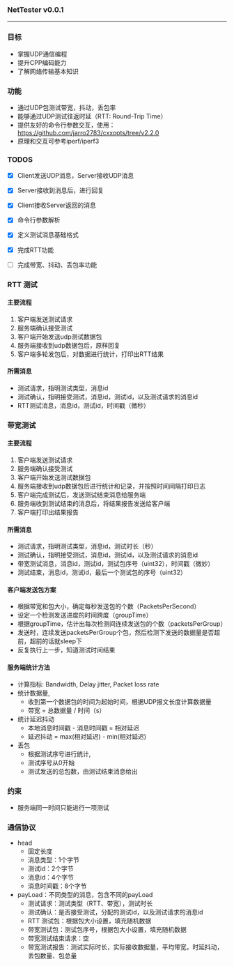 ### NetTester v0.0.1
---


### 目标
- 掌握UDP通信编程
- 提升CPP编码能力
- 了解网络传输基本知识


### 功能
- 通过UDP包测试带宽，抖动，丢包率
- 能够通过UDP测试往返时延（RTT: Round-Trip Time）
- 提供友好的命令行参数交互，使用：https://github.com/jarro2783/cxxopts/tree/v2.2.0
- 原理和交互可参考iperf/iperf3



### TODOS
- [X] Client发送UDP消息，Server接收UDP消息
- [X] Server接收到消息后，进行回复
- [X] Client接收Server返回的消息
- [X] 命令行参数解析
- [X] 定义测试消息基础格式
- [X] 完成RTT功能
- [ ] 完成带宽、抖动、丢包率功能


### RTT 测试

#### 主要流程
1. 客户端发送测试请求
2. 服务端确认接受测试
3. 客户端开始发送udp测试数据包
4. 服务端接收到udp数据包后，原样回复
5. 客户端多轮发包后，对数据进行统计，打印出RTT结果

#### 所需消息
- 测试请求，指明测试类型，消息id
- 测试确认，指明接受测试，消息id，测试id，以及测试请求的消息id
- RTT测试消息，消息id，测试id，时间戳（微秒）




### 带宽测试

#### 主要流程
1. 客户端发送测试请求
2. 服务端确认接受测试
3. 客户端开始发送测试数据包
4. 服务端接收到udp数据包后进行统计和记录，并按照时间间隔打印日志
5. 客户端完成测试后，发送测试结束消息给服务端
6. 服务端收到测试结束的消息后，将结果报告发送给客户端
7. 客户端打印出结果报告

#### 所需消息
- 测试请求，指明测试类型，消息id，测试时长（秒）
- 测试确认，指明接受测试，消息id，测试id，以及测试请求的消息id
- 带宽测试消息，消息id，测试id，测试包序号（uint32），时间戳（微妙）
- 测试结束，消息id，测试id，最后一个测试包的序号（uint32）


#### 客户端发送包方案
- 根据带宽和包大小，确定每秒发送包的个数（PacketsPerSecond）
- 设定一个检测发送进度的时间跨度（groupTime）
- 根据groupTime，估计出每次检测间连续发送包的个数（packetsPerGroup）
- 发送时，连续发送packetsPerGroup个包，然后检测下发送的数据量是否超前，超前的话就sleep下
- 反复执行上一步，知道测试时间结束


#### 服务端统计方法
- 计算指标: Bandwidth, Delay jitter, Packet loss rate 
- 统计数据量,
  - 收到第一个数据包的时间为起始时间，根据UDP报文长度计算数据量
  - 带宽 = 总数据量 / 时间（s）
- 统计延迟抖动
  - 本地消息时间戳 - 消息时间戳 = 相对延迟
  - 延迟抖动 = max(相对延迟) - min(相对延迟)
- 丢包
  - 根据测试序号进行统计,
  - 测试序号从0开始
  - 测试发送的总包数，由测试结束消息给出


### 约束
- 服务端同一时间只能进行一项测试




### 通信协议
- head
  - 固定长度
  - 消息类型：1个字节
  - 测试id：2个字节
  - 消息id：4个字节
  - 消息时间戳：8个字节
- payLoad：不同类型的消息，包含不同的payLoad
  - 测试请求：测试类型（RTT、带宽），测试时长
  - 测试确认：是否接受测试，分配的测试id，以及测试请求的消息id
  - RTT 测试包：根据包大小设置，填充随机数据
  - 带宽测试包：测试包序号，根据包大小设置，填充随机数据
  - 带宽测试结束请求：空
  - 带宽测试报告：测试实际时长，实际接收数据量，平均带宽，时延抖动，丢包数量、包总量

